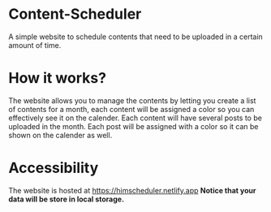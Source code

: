 # Content-Scheduler
A simple website to schedule contents that need to be uploaded in  a certain amount of time.

# How it works?
The website allows you to manage the contents by letting you create a list of contents for a month, each content will be assigned a color so you can effectively see it on the calender.
Each content will have several posts to be uploaded in the month. Each post will be assigned with a color so it can be shown on the calender as well.

# Accessibility
The website is hosted at https://himscheduler.netlify.app
**Notice that your data will be store in local storage.**
